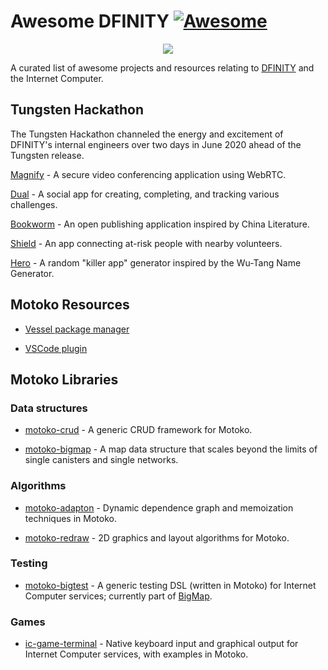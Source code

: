 # Awesome DFINITY [![Awesome](https://awesome.re/badge.svg)](https://awesome.re)

<p align="center">
  <img src="assets/dfinity-logo.png">
</p>

A curated list of awesome projects and resources relating to [DFINITY](https://dfinity.org) and the Internet Computer.

## Tungsten Hackathon

The Tungsten Hackathon channeled the energy and excitement of DFINITY's internal engineers over two days in June 2020 ahead of the Tungsten release.

[Magnify](https://github.com/Dfinity-Bjoern/Magnify) - A secure video conferencing application using WebRTC.

[Dual](https://github.com/egeyar/wochonecha/) - A social app for creating, completing, and tracking various challenges.

[Bookworm](https://github.com/rstout/bookworm) - An open publishing application inspired by China Literature.

[Shield](https://github.com/crusso/shield) - An app connecting at-risk people with nearby volunteers.

[Hero](https://github.com/stanleygjones/hackathon) - A random "killer app" generator inspired by the Wu-Tang Name Generator.


## Motoko Resources

- [Vessel package manager](https://github.com/kritzcreek/vesse)

- [VSCode plugin](https://github.com/dfinity/dfinity-lab/vscode-motoko)

## Motoko Libraries


### Data structures

- [motoko-crud](https://github.com/matthewhammer/motoko-crud) - A generic CRUD framework for Motoko.

- [motoko-bigmap](https://github.com/dfinity/motoko-bigmap) - A map data structure that scales beyond the limits of single canisters and single networks.

### Algorithms

- [motoko-adapton](https://github.com/matthewhammer/motoko-adapton) - Dynamic dependence graph and memoization techniques in Motoko.

- [motoko-redraw](https://github.com/matthewhammer/motoko-redraw) - 2D graphics and layout algorithms for Motoko.

### Testing

- [motoko-bigtest](https://github.com/dfinity/motoko-bigmap/tree/master/src/BigTest) - A generic testing DSL (written in Motoko) for Internet Computer services; currently part of [BigMap](https://github.com/dfinity/motoko-bigmap).

### Games

- [ic-game-terminal](https://github.com/matthewhammer/ic-game-terminal) - Native keyboard input and graphical output for Internet Computer services, with examples in Motoko.
